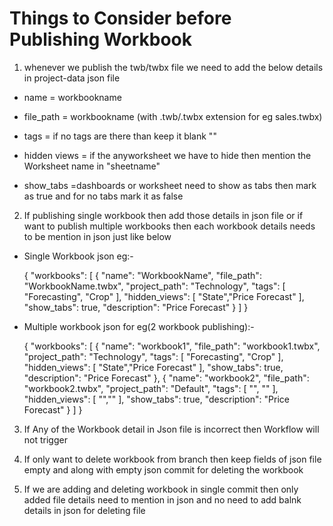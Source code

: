 # Things to Consider before Publishing Workbook

1) whenever we publish the twb/twbx file we need to add the below details in project-data json file

 * name          = workbookname

 * file_path     = workbookname (with .twb/.twbx extension for eg sales.twbx) 

 * tags          = if no tags are there than keep it blank ""

 * hidden views  = if the anyworksheet we have to hide then mention the Worksheet name in "sheetname" 

 * show_tabs     =dashboards or worksheet need to show as tabs then mark as true and for no tabs mark it as false

2) If publishing single workbook then add those details in json file or if want to publish multiple workbooks then each workbook details needs to be mention in json   just like below

* Single Workbook json eg:-
  
  {
  "workbooks": [
    {
      "name": "WorkbookName",
      "file_path": "WorkbookName.twbx",
      "project_path": "Technology",
      "tags": [
        "Forecasting",
        "Crop"
      ],
      "hidden_views": [
        "State","Price Forecast"
      ],
      "show_tabs": true,
      "description": "Price Forecast"
    }
  ]
}

* Multiple workbook json for eg(2 workbook publishing):-

  {
  "workbooks": [
         {
      "name": "workbook1",
      "file_path": "workbook1.twbx",
      "project_path": "Technology",
      "tags": [
        "Forecasting",
        "Crop"
      ],
      "hidden_views": [
        "State","Price Forecast"
      ],
      "show_tabs": true,
      "description": "Price Forecast"
    },
    {
      "name": "workbook2",
      "file_path": "workbook2.twbx",
      "project_path": "Default",
      "tags": [
        "",
        ""
      ],
      "hidden_views": [
        "",""
      ],
      "show_tabs": true,
      "description": "Price Forecast"
    }
  ]
}

3) If Any of the Workbook detail in Json file is incorrect then Workflow will not trigger

4) If only want to delete workbook from branch then keep fields of json file empty and along with empty json commit for deleting the workbook

5) If we are adding and deleting workbook in single commit then only added file details need to mention in json and no need to add balnk details in json for deleting file 


